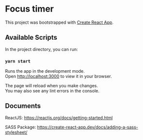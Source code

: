 # Focus timer

This project was bootstrapped with [Create React App](https://github.com/facebook/create-react-app).

## Available Scripts

In the project directory, you can run:

### `yarn start`

Runs the app in the development mode.\
Open [http://localhost:3000](http://localhost:3000) to view it in your browser.

The page will reload when you make changes.\
You may also see any lint errors in the console.

## Documents

ReactJS: https://reactjs.org/docs/getting-started.html

SASS Package: https://create-react-app.dev/docs/adding-a-sass-stylesheet/
